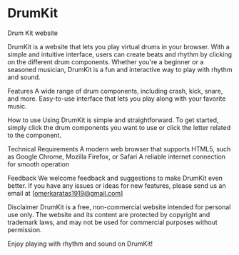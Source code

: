 # DrumKit
Drum Kit website

DrumKit is a website that lets you play virtual drums in your browser. With a simple and intuitive interface, users can create beats and rhythm by clicking on the different drum components. Whether you're a beginner or a seasoned musician, DrumKit is a fun and interactive way to play with rhythm and sound.

Features
A wide range of drum components, including crash, kick, snare, and more.
Easy-to-use interface that lets you play along with your favorite music.

How to use
Using DrumKit is simple and straightforward. To get started, simply click the drum components you want to use or click the letter related to the component. 

Technical Requirements
A modern web browser that supports HTML5, such as Google Chrome, Mozilla Firefox, or Safari
A reliable internet connection for smooth operation

Feedback
We welcome feedback and suggestions to make DrumKit even better. If you have any issues or ideas for new features, please send us an email at [omerkaratas1919@gmail.com]

Disclaimer
DrumKit is a free, non-commercial website intended for personal use only. The website and its content are protected by copyright and trademark laws, and may not be used for commercial purposes without permission.

Enjoy playing with rhythm and sound on DrumKit!
